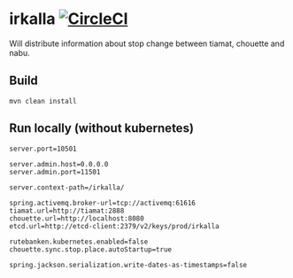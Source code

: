 # irkalla [![CircleCI](https://circleci.com/gh/entur/irkalla/tree/master.svg?style=svg)](https://circleci.com/gh/entur/irkalla/tree/master)
Will distribute information about stop change between tiamat, chouette and nabu. 


## Build
`mvn clean install`

## Run locally (without kubernetes)

```
server.port=10501

server.admin.host=0.0.0.0
server.admin.port=11501

server.context-path=/irkalla/

spring.activemq.broker-url=tcp://activemq:61616
tiamat.url=http://tiamat:2888
chouette.url=http://localhost:8080
etcd.url=http://etcd-client:2379/v2/keys/prod/irkalla

rutebanken.kubernetes.enabled=false
chouette.sync.stop.place.autoStartup=true

spring.jackson.serialization.write-dates-as-timestamps=false
